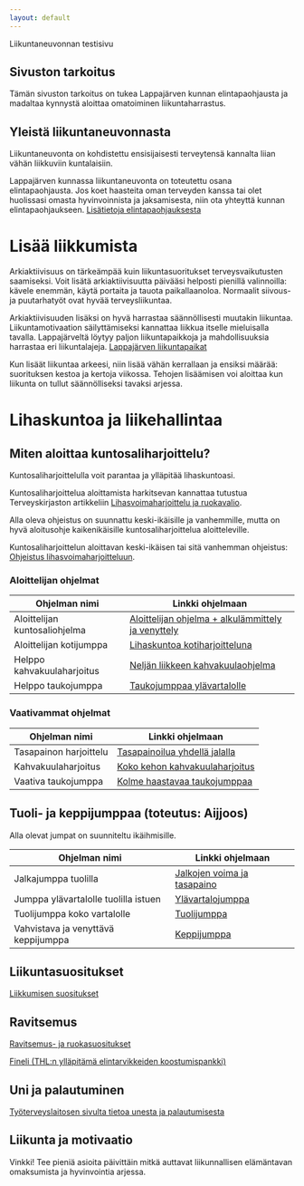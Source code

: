 ```yaml
---
layout: default
---
```

Liikuntaneuvonnan testisivu
## Sivuston tarkoitus
Tämän sivuston tarkoitus on tukea Lappajärven kunnan elintapaohjausta ja madaltaa kynnystä aloittaa omatoiminen liikuntaharrastus.

## Yleistä liikuntaneuvonnasta
Liikuntaneuvonta on kohdistettu ensisijaisesti terveytensä kannalta liian vähän liikkuviin kuntalaisiin.

Lappajärven kunnassa liikuntaneuvonta on toteutettu osana elintapaohjausta. Jos koet haasteita oman terveyden kanssa tai olet huolissasi omasta hyvinvoinnista ja jaksamisesta, niin ota yhteyttä kunnan elintapaohjaukseen. [Lisätietoja elintapaohjauksesta](https://lappajarvi.fi/kulttuuri-ja-vapaa-aika/elintapaohjaus/)

# Lisää liikkumista

Arkiaktiivisuus on tärkeämpää kuin liikuntasuoritukset terveysvaikutusten saamiseksi. Voit lisätä arkiaktiivisuutta päivääsi helposti pienillä valinnoilla: kävele enemmän, käytä portaita ja tauota paikallaanoloa. Normaalit siivous- ja puutarhatyöt ovat hyvää terveysliikuntaa.

Arkiaktiivisuuden lisäksi on hyvä harrastaa säännöllisesti muutakin liikuntaa. Liikuntamotivaation säilyttämiseksi kannattaa liikkua itselle mieluisalla tavalla. Lappajärveltä löytyy paljon liikuntapaikkoja ja mahdollisuuksia harrastaa eri liikuntalajeja. [Lappajärven liikuntapaikat](https://lappajarvi.fi/kulttuuri-ja-vapaa-aika/liikuntapaikat-kartalla/)

Kun lisäät liikuntaa arkeesi, niin lisää vähän kerrallaan ja ensiksi määrää: suorituksen kestoa ja kertoja viikossa. Tehojen lisäämisen voi aloittaa kun liikunta on tullut säännölliseksi tavaksi arjessa.

# Lihaskuntoa ja liikehallintaa

## Miten aloittaa kuntosaliharjoittelu?

Kuntosaliharjoittelulla voit parantaa ja ylläpitää lihaskuntoasi.

Kuntosaliharjoittelua aloittamista harkitsevan kannattaa tutustua Terveyskirjaston artikkeliin [Lihasvoimaharjoittelu ja ruokavalio](https://www.terveyskirjasto.fi/dlk01080/lihasvoimaharjoittelu-ja-ruokavalio).

Alla oleva ohjeistus on suunnattu keski-ikäisille ja vanhemmille, mutta on hyvä aloitusohje kaikenikäisille kuntosaliharjoittelua aloitteleville.

Kuntosaliharjoittelun aloittavan keski-ikäisen tai sitä vanhemman ohjeistus: [Ohjeistus lihasvoimaharjoitteluun](https://www.terveyskirjasto.fi/dlk01079/lihasvoimaharjoittelu-ohje-keski-ikaisille-ja-sita-vanhemmille).

### Aloittelijan ohjelmat

| Ohjelman nimi | Linkki ohjelmaan |
|----|----|
| Aloittelijan kuntosaliohjelma | [Aloittelijan ohjelma + alkulämmittely ja venyttely](https://www.sportyplanner.fi/#!/programs/588091/view/TnhbKiVZvlPaID7aEPlHQmFURuEJMJLz)|
| Aloittelijan kotijumppa | [Lihaskuntoa kotiharjoitteluna](https://www.sportyplanner.fi/#!/programs/560353/view/lRLHtu2pXpWtrEbfVWP00hIZWsGEUJ9Q) |
| Helppo kahvakuulaharjoitus | [Neljän liikkeen kahvakuulaohjelma](https://www.sportyplanner.fi/programs/600813/view/QGvW2jJghzA9ppSJsl5IynLQ0K37khH7)|
| Helppo taukojumppa | [Taukojumppaa ylävartalolle](https://www.sportyplanner.fi/programs/601257/view/nvM2kq6xhP41STtjgudWhk16JMxgRp3K)|

### Vaativammat ohjelmat

| Ohjelman nimi | Linkki ohjelmaan |
|----|----|
| Tasapainon harjoittelu | [Tasapainoilua yhdellä jalalla](https://www.sportyplanner.fi/#!/programs/587967/view/oBDDs9lyzfUNR6N6qD2Cellp4ZX7tSv8) |
| Kahvakuulaharjoitus | [Koko kehon kahvakuulaharjoitus](https://www.sportyplanner.fi/#!/programs/560373/view/xIb8uj76d4dRdNNTk9gFqJFjKIFt8LsJ)|
| Vaativa taukojumppa | [Kolme haastavaa taukojumppaa](https://www.sportyplanner.fi/programs/601317/view/8YKH0XQlpqWXjdHVYE8Ta1VE3jYffgU4)|

## Tuoli- ja keppijumppaa (toteutus: Aijjoos)
Alla olevat jumpat on suunniteltu ikäihmisille. 

| Ohjelman nimi | Linkki ohjelmaan |
|----|----|
| Jalkajumppa tuolilla | [Jalkojen voima ja tasapaino](https://www.sportyplanner.fi/programs/597473/view/yNqb887Bmh9eYYFJTwLZClz16Qtx0H9F)|
| Jumppa ylävartalolle tuolilla istuen | [Ylävartalojumppa](https://www.sportyplanner.fi/programs/599035/view/4s0nj2C82eCakQRUfT1Na7g403HKmOfZ)|
| Tuolijumppa koko vartalolle | [Tuolijumppa](https://www.sportyplanner.fi/programs/600778/view/zWQXhuhc3jbKZrikD0txOaa9SVfsEsBN)|
| Vahvistava ja venyttävä keppijumppa | [Keppijumppa](https://www.sportyplanner.fi/programs/602948/view/QLuyvlU9R9wYfQcoMxmh6Ajsm11dUMso)|

## Liikuntasuositukset

[Liikkumisen suositukset](https://ukkinstituutti.fi/liikkuminen/liikkumisen-suositukset/) 

## Ravitsemus

[Ravitsemus- ja ruokasuositukset](https://www.ruokavirasto.fi/elintarvikkeet/terveytta-edistava-ruokavalio/ravitsemus--ja-ruokasuositukset/)

[Fineli (THL:n ylläpitämä elintarvikkeiden koostumispankki)](https://fineli.fi/fineli/fi/index)

## Uni ja palautuminen

[Työterveyslaitosen sivulta tietoa unesta ja palautumisesta](https://www.ttl.fi/teemat/tyohyvinvointi-ja-tyokyky/elintavat/uni-ja-palautuminen)


## Liikunta ja motivaatio

Vinkki! Tee pieniä asioita päivittäin mitkä auttavat liikunnallisen elämäntavan omaksumista ja hyvinvointia arjessa.